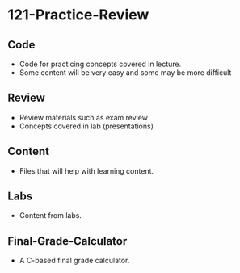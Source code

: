 # 121-Practice-Review
## Code
- Code for practicing concepts covered in lecture.
- Some content will be very easy and some may be more difficult

## Review
- Review materials such as exam review
- Concepts covered in lab (presentations)

## Content
- Files that will help with learning content.

## Labs
- Content from labs.

## Final-Grade-Calculator
- A C-based final grade calculator.

